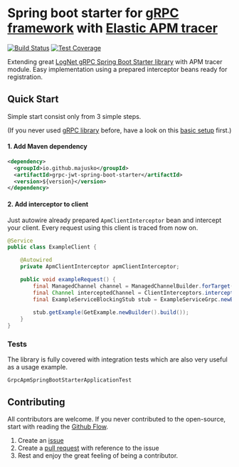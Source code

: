# Spring boot starter for [gRPC framework](https://grpc.io/) with [Elastic APM tracer](https://elastic.org/) 

[![Build Status](https://travis-ci.com/majusko/grpc-apm-spring-boot-starter.svg?branch=master)](https://travis-ci.com/majusko/grpc-apm-spring-boot-starter)
[![Test Coverage](https://codecov.io/gh/majusko/grpc-apm-spring-boot-starter/branch/master/graph/badge.svg)](https://codecov.io/gh/majusko/grpc-apm-spring-boot-starter/branch/master)

Extending great [LogNet gRPC Spring Boot Starter library](https://github.com/LogNet/grpc-spring-boot-starter) with APM tracer module. Easy implementation using a prepared interceptor beans ready for registration.

## Quick Start

Simple start consist only from 3 simple steps.

(If you never used [gRPC library](https://github.com/LogNet/grpc-spring-boot-starter) before, have a look on this [basic setup](https://github.com/LogNet/grpc-spring-boot-starter#4-show-case) first.)

#### 1. Add Maven dependency

```xml
<dependency>
  <groupId>io.github.majusko</groupId>
  <artifactId>grpc-jwt-spring-boot-starter</artifactId>
  <version>${version}</version>
</dependency>
```

#### 2. Add interceptor to client

Just autowire already prepared `ApmClientInterceptor` bean and intercept your client. Every request using this client is traced from now on.

```java
@Service
public class ExampleClient {

    @Autowired
    private ApmClientInterceptor apmClientInterceptor;

    public void exampleRequest() {
        final ManagedChannel channel = ManagedChannelBuilder.forTarget(target).usePlaintext().build();
        final Channel interceptedChannel = ClientInterceptors.intercept(channel, apmClientInterceptor);
        final ExampleServiceBlockingStub stub = ExampleServiceGrpc.newBlockingStub(interceptedChannel);
        
        stub.getExample(GetExample.newBuilder().build());
    }
}
```

### Tests

The library is fully covered with integration tests which are also very useful as a usage example.

`GrpcApmSpringBootStarterApplicationTest`

## Contributing

All contributors are welcome. If you never contributed to the open-source, start with reading the [Github Flow](https://help.github.com/en/github/collaborating-with-issues-and-pull-requests/github-flow).

1. Create an [issue](https://help.github.com/en/github/managing-your-work-on-github/about-issues)
2. Create a [pull request](https://help.github.com/en/github/collaborating-with-issues-and-pull-requests/about-pull-requests) with reference to the issue
3. Rest and enjoy the great feeling of being a contributor.